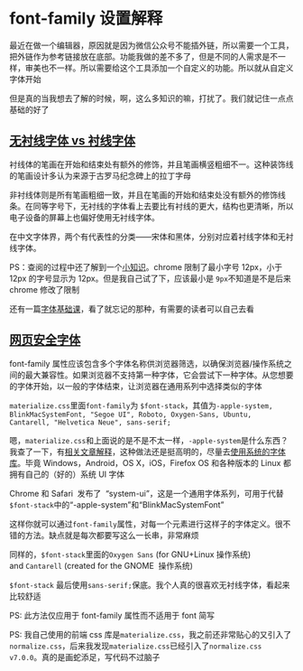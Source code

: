 # font-family 设置解释

最近在做一个编辑器，原因就是因为微信公众号不能插外链，所以需要一个工具，把外链作为参考链接放在底部。功能我做的差不多了，但是不同的人需求是不一样，审美也不一样。所以需要给这个工具添加一个自定义的功能。所以就从自定义字体开始

但是真的当我想去了解的时候，啊，这么多知识的嘛，打扰了。我们就记住一点点基础的好了

## [无衬线字体 vs 衬线字体](https://www.chrafz.com/3250.html)

衬线体的笔画在开始和结束处有额外的修饰，并且笔画横竖粗细不一。这种装饰线的笔画设计多认为来源于古罗马纪念碑上的拉丁字母

非衬线体则是所有笔画粗细一致，并且在笔画的开始和结束处没有额外的修饰线条。在同等字号下，无衬线的字体看上去要比有衬线的更大，结构也更清晰，所以电子设备的屏幕上也偏好使用无衬线字体。

在中文字体界，两个有代表性的分类——宋体和黑体，分别对应着衬线字体和无衬线字体。

PS：查阅的过程中还了解到一个[小知识](https://www.zhihu.com/question/60211703)。chrome 限制了最小字号 12px，小于 12px 的字号显示为 12px。但是我自己试了下，应该最小是 `9px`不知道是不是后来 chrome 修改了限制

还有一篇[字体基础课](https://cdc.tencent.com/2015/07/20/%E7%BB%99%E8%87%AA%E5%B7%B1%E7%9A%84%E5%AD%97%E4%BD%93%E8%AF%BE%EF%BC%88%E4%B8%80%EF%BC%89-%E8%8B%B1%E6%96%87%E5%AD%97%E4%BD%93%E5%9F%BA%E7%A1%80/)，看了就忘记的那种，有需要的读者可以自己去看

## [网页安全字体](https://www.w3schools.com/cssref/css_websafe_fonts.asp)

font-family 属性应该包含多个字体名称供浏览器筛选，以确保浏览器/操作系统之间的最大兼容性。如果浏览器不支持第一种字体，它会尝试下一种字体。从您想要的字体开始，以一般的字体结束，让浏览器在通用系列中选择类似的字体

`materialize.css`里面`font-family`为 `$font-stack`，其值为`-apple-system, BlinkMacSystemFont, "Segoe UI", Roboto, Oxygen-Sans, Ubuntu, Cantarell, "Helvetica Neue", sans-serif;`

嗯，`materialize.css`和上面说的是不是不太一样，`-apple-system`是什么东西？我查了一下，有[相关文章解释](https://css-tricks.com/snippets/css/system-font-stack/)，这种做法还是挺高明的，尽量去[使用系统的字体库](https://wptavern.com/wordpress-4-6-to-drop-open-sans-in-the-admin-in-favor-of-system-fonts)。毕竟 Windows，Android，OS X，iOS，Firefox OS 和各种版本的 Linux 都拥有自己的（好的）系统 UI 字体

Chrome 和 Safari  发布了  “system-ui”，这是一个通用字体系列，可用于代替`$font-stack`中的“-apple-system”和“BlinkMacSystemFont”

这样你就可以通过`font-family`属性，对每一个元素进行这样子的字体定义。很不错的方法。缺点就是每次都要写这么一长串，非常麻烦

同样的，`$font-stack`里面的`Oxygen Sans` (for GNU+Linux 操作系统) and `Cantarell` (created for the GNOME  操作系统)

`$font-stack` 最后使用`sans-serif;`保底。我个人真的很喜欢无衬线字体，看起来比较舒适

PS: 此方法仅应用于 font-family 属性而不适用于 font 简写

PS: 我自己使用的前端 css 库是`materialize.css`，我之前还非常贴心的又引入了`normalize.css`，后来我发现`materialize.css`已经引入了`normalize.css v7.0.0`。真的是画蛇添足，写代码不过脑子
